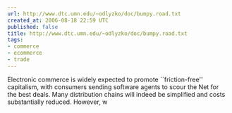 ```yaml
---
url: http://www.dtc.umn.edu/~odlyzko/doc/bumpy.road.txt
created_at: 2006-08-18 22:59 UTC
published: false
title: http://www.dtc.umn.edu/~odlyzko/doc/bumpy.road.txt
tags:
- commerce
- ecommerce
- trade
---
```


Electronic commerce is widely expected to promote
``friction-free'' capitalism, with consumers sending software agents to
scour the Net for the best deals.  Many distribution chains will
indeed be simplified and costs substantially reduced.  However, w
